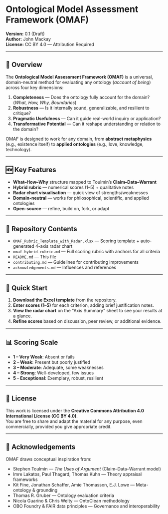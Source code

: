 # Ontological Model Assessment Framework (OMAF)

**Version:** 0.1 (Draft)  
**Author:** John Mackay  
**License:** CC BY 4.0 — Attribution Required

---

## 📖 Overview

The **Ontological Model Assessment Framework (OMAF)** is a universal, domain-neutral method for evaluating any ontology (*account of being*) across four key dimensions:

1. **Completeness** — Does the ontology fully account for the domain? (*What, How, Why, Boundaries*)
2. **Robustness** — Is it internally sound, generalizable, and resilient to critique?
3. **Pragmatic Usefulness** — Can it guide real-world inquiry or application?
4. **Transformative Potential** — Can it reshape understanding or relation to the domain?

OMAF is designed to work for any domain, from **abstract metaphysics** (e.g., existence itself) to **applied ontologies** (e.g., love, knowledge, technology).

---

## 🆕 Key Features

- **What–How–Why** structure mapped to Toulmin’s **Claim–Data–Warrant**
- **Hybrid rubric** — numerical scores (1–5) + qualitative notes
- **Radar chart visualisation** — quick view of strengths/weaknesses
- **Domain-neutral** — works for philosophical, scientific, and applied ontologies
- **Open-source** — refine, build on, fork, or adapt

---

## 📂 Repository Contents

- `OMAF_Rubric_Template_with_Radar.xlsx` — Scoring template + auto-generated 4-axis radar chart
- `omaf-hybrid-rubric.md` — Full scoring rubric with anchors for all criteria
- `README.md` — This file
- `contributing.md` — Guidelines for contributing improvements
- `acknowledgements.md` — Influences and references

---

## 🚀 Quick Start

1. **Download the Excel template** from the repository.
2. **Enter scores (1–5)** for each criterion, adding brief justification notes.
3. **View the radar chart** on the "Axis Summary" sheet to see your results at a glance.
4. **Refine scores** based on discussion, peer review, or additional evidence.

---

## 📊 Scoring Scale

- **1 – Very Weak**: Absent or fails
- **2 – Weak**: Present but poorly justified
- **3 – Moderate**: Adequate, some weaknesses
- **4 – Strong**: Well-developed, few issues
- **5 – Exceptional**: Exemplary, robust, resilient

---

## 📜 License

This work is licensed under the **Creative Commons Attribution 4.0 International License (CC BY 4.0)**.  
You are free to share and adapt the material for any purpose, even commercially, provided you give appropriate credit.

---

## 🙏 Acknowledgements

OMAF draws conceptual inspiration from:

- Stephen Toulmin — *The Uses of Argument* (Claim–Data–Warrant model)
- Imre Lakatos, Paul Thagard, Thomas Kuhn — Theory appraisal frameworks
- Kit Fine, Jonathan Schaffer, Amie Thomasson, E.J. Lowe — Meta-ontology & grounding
- Thomas R. Gruber — Ontology evaluation criteria
- Nicola Guarino & Chris Welty — OntoClean methodology
- OBO Foundry & FAIR data principles — Governance and interoperability
